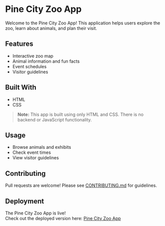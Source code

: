 # Pine City Zoo App

Welcome to the Pine City Zoo App! This application helps users explore the zoo, learn about animals, and plan their visit.

## Features

- Interactive zoo map
- Animal information and fun facts
- Event schedules
- Visitor guidelines

## Built With

- HTML
- CSS

> **Note:** This app is built using only HTML and CSS. There is no backend or JavaScript functionality.

## Usage

- Browse animals and exhibits
- Check event times
- View visitor guidelines

## Contributing

Pull requests are welcome! Please see [CONTRIBUTING.md](CONTRIBUTING.md) for guidelines.

## Deployment

The Pine City Zoo App is live!  
Check out the deployed version here: [Pine City Zoo App](https://timely-sprinkles-654624.netlify.app/)
